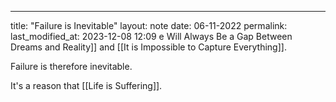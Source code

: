 ---
title: "Failure is Inevitable"
layout: note
date: 06-11-2022
permalink:
last_modified_at: 2023-12-08 12:09
e Will Always Be a Gap Between Dreams and Reality]] and [[It is Impossible to Capture Everything]].  

Failure is therefore inevitable. 

It's a reason that [[Life is Suffering]].
